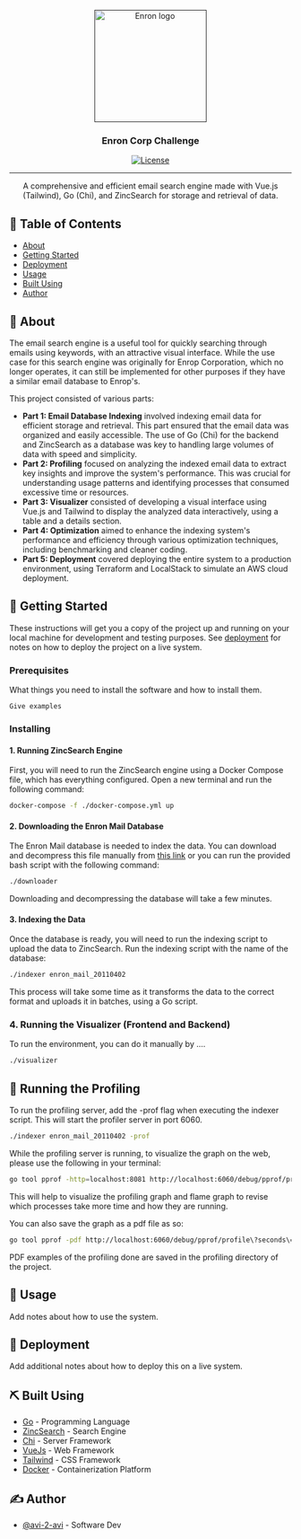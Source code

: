 <p align="center">
  <a href="" rel="noopener">
 <img width=200px height=200px src="https://external-content.duckduckgo.com/iu/?u=https%3A%2F%2Fwww.almrsal.com%2Fwp-content%2Fuploads%2F2015%2F12%2FEnron-Corporation-was-an-American-energy-commodities-and-services-company-based-in-Houston.jpg&f=1&nofb=1&ipt=7d291f71e280fc04c928387d0f0f199f056c6e7a2c4aabdd17289b045038898f&ipo=images" alt="Enron logo"></a>
</p>

<h3 align="center">Enron Corp Challenge</h3>

<div align="center">

[![License](https://img.shields.io/badge/license-MIT-blue.svg)](/LICENSE)

</div>

---

<p align="center"> A comprehensive and efficient email search engine made with Vue.js (Tailwind), Go (Chi), and ZincSearch for storage and retrieval of data. 
    <br> 
</p>

## 📝 Table of Contents

- [About](#about)
- [Getting Started](#getting_started)
- [Deployment](#deployment)
- [Usage](#usage)
- [Built Using](#built_using)
- [Author](#author)

## 🧐 About <a name = "about"></a>

The email search engine is a useful tool for quickly searching through emails using keywords, with an attractive visual interface. While the use case for this search engine was originally for Enrop Corporation, which no longer operates, it can still be implemented for other purposes if they have a similar email database to Enrop's.

This project consisted of various parts:

- **Part 1: Email Database Indexing** involved indexing email data for efficient storage and retrieval. This part ensured that the email data was organized and easily accessible. The use of Go (Chi) for the backend and ZincSearch as a database was key to handling large volumes of data with speed and simplicity.
- **Part 2: Profiling** focused on analyzing the indexed email data to extract key insights and improve the system's performance. This was crucial for understanding usage patterns and identifying processes that consumed excessive time or resources.
- **Part 3: Visualizer** consisted of developing a visual interface using Vue.js and Tailwind to display the analyzed data interactively, using a table and a details section.
- **Part 4: Optimization** aimed to enhance the indexing system's performance and efficiency through various optimization techniques, including benchmarking and cleaner coding.
- **Part 5: Deployment** covered deploying the entire system to a production environment, using Terraform and LocalStack to simulate an AWS cloud deployment.

## 🏁 Getting Started <a name = "getting_started"></a>

These instructions will get you a copy of the project up and running on your local machine for development and testing purposes. See [deployment](#deployment) for notes on how to deploy the project on a live system.

### Prerequisites

What things you need to install the software and how to install them.

```
Give examples
```

### Installing

#### 1. Running ZincSearch Engine

First, you will need to run the ZincSearch engine using a Docker Compose file, which has everything configured. Open a new terminal and run the following command:

```bash
docker-compose -f ./docker-compose.yml up
```

#### 2. Downloading the Enron Mail Database

The Enron Mail database is needed to index the data. You can download and decompress this file manually from [this link](http://www.cs.cmu.edu/~enron/enron_mail_20110402.tgz) or you can run the provided bash script with the following command:

```bash
./downloader
```

Downloading and decompressing the database will take a few minutes.

#### 3. Indexing the Data

Once the database is ready, you will need to run the indexing script to upload the data to ZincSearch. Run the indexing script with the name of the database:

```bash
./indexer enron_mail_20110402
```

This process will take some time as it transforms the data to the correct format and uploads it in batches, using a Go script.

### 4. Running the Visualizer (Frontend and Backend)

To run the environment, you can do it manually by ....

```bash
./visualizer
```

## 🔧 Running the Profiling <a name = "profiling"></a>

To run the profiling server, add the -prof flag when executing the indexer script. This will start the profiler server in port 6060.

```bash
./indexer enron_mail_20110402 -prof
```

While the profiling server is running, to visualize the graph on the web, please use the following in your terminal:

```bash
go tool pprof -http=localhost:8081 http://localhost:6060/debug/pprof/profile\?seconds\=30
```

This will help to visualize the profiling graph and flame graph to revise which processes take more time and how they are running.

You can also save the graph as a pdf file as so:

```bash
go tool pprof -pdf http://localhost:6060/debug/pprof/profile\?seconds\=30
```

PDF examples of the profiling done are saved in the profiling directory of the project.


## 🎈 Usage <a name="usage"></a>

Add notes about how to use the system.

## 🚀 Deployment <a name = "deployment"></a>

Add additional notes about how to deploy this on a live system.

## ⛏️ Built Using <a name = "built_using"></a>

- [Go](https://go.dev/) - Programming Language
- [ZincSearch](https://github.com/zincsearch/zincsearch?tab=readme-ov-file) - Search Engine
- [Chi](https://go-chi.io/) - Server Framework
- [VueJs](https://vuejs.org/) - Web Framework
- [Tailwind](https://tailwindcss.com/) - CSS Framework
- [Docker](https://www.docker.com/) - Containerization Platform

## ✍️ Author <a name = "author"></a>

- [@avi-2-avi](https://github.com/avi-2-avi) - Software Dev

